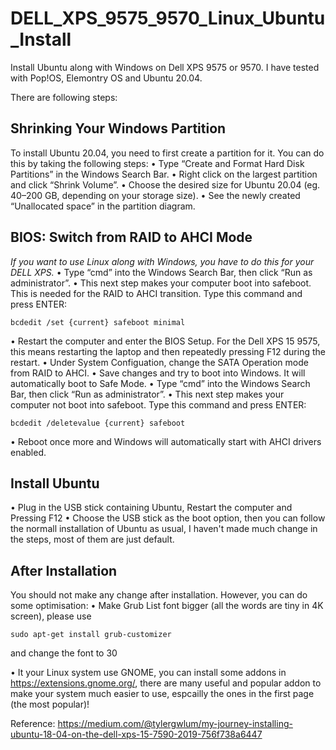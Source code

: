 # DELL_XPS_9575_9570_Linux_Ubuntu_Install

Install Ubuntu along with Windows on Dell XPS 9575 or 9570. I have tested with Pop!OS, Elemontry OS and Ubuntu 20.04.

There are following steps:

## Shrinking Your Windows Partition
To install Ubuntu 20.04, you need to first create a partition for it. You can do this by taking the following steps:
• Type “Create and Format Hard Disk Partitions” in the Windows Search Bar.
• Right click on the largest partition and click “Shrink Volume”.
• Choose the desired size for Ubuntu 20.04 (eg. 40–200 GB, depending on your storage size).
• See the newly created “Unallocated space” in the partition diagram.

## BIOS: Switch from RAID to AHCI Mode
*If you want to use Linux along with Windows, you have to do this for your DELL XPS.*
• Type “cmd” into the Windows Search Bar, then click “Run as administrator”.
• This next step makes your computer boot into safeboot. This is needed for the RAID to AHCI transition. Type this command and press ENTER:

`bcdedit /set {current} safeboot minimal`

• Restart the computer and enter the BIOS Setup. For the Dell XPS 15 9575, this means restarting the laptop and then repeatedly pressing F12 during the restart.
• Under System Configuation, change the SATA Operation mode from RAID to AHCI.
• Save changes and try to boot into Windows. It will automatically boot to Safe Mode.
• Type “cmd” into the Windows Search Bar, then click “Run as administrator”.
• This next step makes your computer not boot into safeboot. Type this command and press ENTER:

`bcdedit /deletevalue {current} safeboot`

• Reboot once more and Windows will automatically start with AHCI drivers enabled.

## Install Ubuntu

• Plug in the USB stick containing Ubuntu, Restart the computer and Pressing F12
• Choose the USB stick as the boot option, then you can follow the normall installation of Ubuntu as usual, I haven't made much change in the steps, most of them are just default.

## After Installation

You should not make any change after installation. However, you can do some optimisation:
• Make Grub List font bigger (all the words are tiny in 4K screen), please use

`sudo apt-get install grub-customizer`

and change the font to 30

• It your Linux system use GNOME, you can install some addons in https://extensions.gnome.org/, there are many useful and popular addon to make your system much easier to use, espcailly the ones in the first page (the most popular)!


Reference:
https://medium.com/@tylergwlum/my-journey-installing-ubuntu-18-04-on-the-dell-xps-15-7590-2019-756f738a6447
